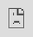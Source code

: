 ```yaml
---
title: Aista Magic Cloud, Open Source, Low-Code, and Hyperlambda
description: Aista Magic Cloud is an Open Source Low-Code web application generator allowing you to create your web apps by clicking a button.
og_image: https://raw.githubusercontent.com/polterguy/polterguy.github.io/master/images/hyper-ide-actions.jpg
---
```


# Aista Magic Cloud, an open source low-code web application generator

Aista Magic Cloud is an open source low-code web application generator allowing you to generate your web apps
by clicking a button. It works by automatically wrapping your existing database into Hyperlambda HTTP CRUD web API
endpoints, for then to generate an Angular frontend for you based upon your web API.
[Magic Cloud is 100% open source](https://github.com/polterguy/magic) and you can freely use it in your
closed source projects.

![Hyperlambda HTTP CRUD generator screenshot](https://raw.githubusercontent.com/polterguy/polterguy.github.io/master/images/backend-crud.jpg)

Magic supports MySQL, Microsoft SQL Server, and PostgreSQL, in addition to having basic NoSQL support. Magic
contains its own DSL called Hyperlambda, similar to YAML in structure, allowing you to _"declare"_ your logic with a
syntax resembling YAML. This makes it a perfect _"first programming"_ language due to that it's an extremely
high level abstraction eliminating most of the problems from traditional programming languages. You can easily
teach yourself Hyperlambda in a couple of hours.

## Hyper IDE, a web based IDE

Magic also contains its own IDE or integrated development environment, a fully fledged web based IDE accessible
from your phone if required. Hyper IDE provides syntax highlighting for most popular programming languages, in addition
to autocomplete for Hyperlambda. With Hyper IDE you can edit your code, save it, and immediately execute your
endpoints - And even automatically generate unit tests afterwards.

![Magic's Hyper IDE](https://raw.githubusercontent.com/polterguy/polterguy.github.io/master/images/hyper-ide-actions.jpg)

## Web based SQL "Workbench"

In addition to the above, Magic contains a web based SQL _"workbench"_, allowing you to execute SQL towards
your database of choice. This component works transparently towards SQL Server, MySQL, and PostgreSQL, and allows
you to save frequently used SQL snippets, and do basic administration of your databases.
The SQL component in Magic supports syntax highlighting on your tables, autocomplete, and most other features
you'd expect from an SQL Workbench type of component. The SQL Workbench works perfectly on any device you might
have allowing you to administrate your databases from your phone if required.

![Magic's web based SQL Workbench](https://raw.githubusercontent.com/polterguy/polterguy.github.io/master/images/sql-autocomplete.jpg)

You can also create your HTTP endpoints using nothing but SQL with Magic. Although it's obviously more convenient
to use a desktop computers as your primary development machine, you _can_ use all components in Magic from your phone
if required. Below is a video where we demonstrate how to use Hyper IDE from an iPhone.

<div class="video">
<iframe width="560" height="315" style="position:absolute; top:0; left:0; width:100%; height:100%;" src="https://www.youtube.com/embed/nP_4m8c_fT8" frameborder="0" allow="accelerometer; autoplay; encrypted-media; gyroscope; picture-in-picture" allowfullscreen></iframe>
</div>

* [Getting Started](/tutorials/getting-started/)
* [Tutorials](/tutorials/)
* [Docs](/documentation/)
